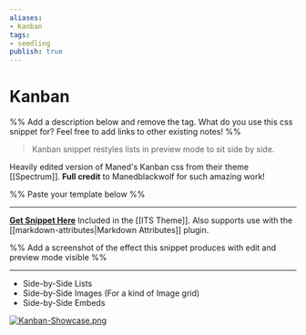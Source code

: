 ```yaml
---
aliases: 
- Kanban
tags:
- seedling
publish: true
---
```


# Kanban

%% Add a description below and remove the tag. What do you use this css snippet for? Feel free to add links to other existing notes! %% 
> Kanban snippet restyles lists in preview mode to sit side by side. 

Heavily edited version of Maned's Kanban css from their theme [[Spectrum]]. **Full credit** to Manedblackwolf for such amazing work!

%% Paste your template below %%

---
[**Get Snippet Here**](https://github.com/SlRvb/Obsidian--ITS-Theme/blob/main/S%20-%20Kanban.css)
Included in the [[ITS Theme]]. Also supports use with the [[markdown-attributes|Markdown Attributes]] plugin.

%% Add a screenshot of the effect this snippet produces with edit and preview mode visible %%

---
- Side-by-Side Lists
- Side-by-Side Images (For a kind of Image grid)
- Side-by-Side Embeds

[![Kanban-Showcase.png](https://raw.githubusercontent.com/SlRvb/Obsidian--ITS-Theme/main/Images/Kanban-Showcase.png)](https://raw.githubusercontent.com/SlRvb/Obsidian--ITS-Theme/main/Images/Kanban-Showcase.png)